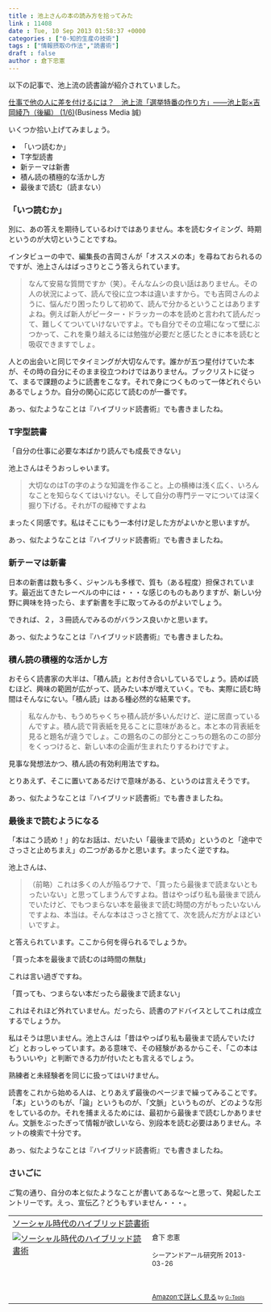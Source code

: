 ```yaml
---
title : 池上さんの本の読み方を拾ってみた
link : 11408
date : Tue, 10 Sep 2013 01:58:37 +0000
categories : ["0-知的生産の技術"]
tags : ["情報摂取の作法","読書術"]
draft : false
author : 倉下忠憲
---
```


以下の記事で、池上流の読書論が紹介されていました。

<a href="http://bizmakoto.jp/makoto/articles/1309/09/news020.html" target="_blank">仕事で他の人に差を付けるには？　池上流「選挙特番の作り方」――池上彰×吉岡綾乃（後編） (1/6)</a>(Business Media 誠)

いくつか拾い上げてみましょう。

<ul>
	<li>「いつ読むか」</li>
	<li>T字型読書</li>
	<li>新テーマは新書</li>
	<li>積ん読の積極的な活かし方</li>
	<li>最後まで読む（読まない）</li>
</ul>

<H3>「いつ読むか」</H3>別に、あの答えを期待しているわけではありません。本を読むタイミング、時期というのが大切ということですね。

インタビューの中で、編集長の吉岡さんが「オススメの本」を尋ねておられるのですが、池上さんはばっさりとこう答えられています。

<blockquote>
なんて安易な質問ですか（笑）。そんなムシの良い話はありません。その人の状況によって、読んで役に立つ本は違いますから。でも吉岡さんのように、悩んだり困ったりして初めて、読んで分かるということはありますよね。例えば新人がピーター・ドラッカーの本を読めと言われて読んだって、難しくてついていけないですよ。でも自分でその立場になって壁にぶつかって、これを乗り越えるには勉強が必要だと感じたときに本を読むと吸収できますでしょ。
</blockquote>

人との出会いと同じでタイミングが大切なんです。誰かが五つ星付けていた本が、その時の自分にそのまま役立つわけではありません。ブックリストに従って、まるで課題のように読書をこなす。それで身につくものって一体どれぐらいあるでしょうか。自分の関心に応じて読むのが一番です。

あっ、似たようなことは『ハイブリッド読書術』でも書きましたね。

<H3>T字型読書</H3>「自分の仕事に必要な本ばかり読んでも成長できない」

池上さんはそうおっしゃいます。

<blockquote>
大切なのはTの字のような知識を作ること。上の横棒は浅く広く、いろんなことを知らなくてはいけない。そして自分の専門テーマについては深く掘り下げる。それがTの縦棒ですよね
</blockquote>

まったく同感です。私はそこにもう一本付け足した方がよいかと思いますが。

あっ、似たようなことは『ハイブリッド読書術』でも書きましたね。

<H3>新テーマは新書</H3>日本の新書は数も多く、ジャンルも多様で、質も（ある程度）担保されています。最近出てきたレーベルの中には・・・な感じのものもありますが、新しい分野に興味を持ったら、まず新書を手に取ってみるのがよいでしょう。

できれば、２，３冊読んでみるのがバランス良いかと思います。

あっ、似たようなことは『ハイブリッド読書術』でも書きましたね。

<H3>積ん読の積極的な活かし方</H3>おそらく読書家の大半は、「積ん読」とお付き合いしているでしょう。読めば読むほど、興味の範囲が広がって、読みたい本が増えていく。でも、実際に読む時間はそんなにない。「積ん読」はある種必然的な結果です。

<blockquote>
私なんかも、もうめちゃくちゃ積ん読が多いんだけど、逆に居直っているんですよ。積ん読で背表紙を見ることに意味があると。本と本の背表紙を見ると題名が違うでしょ。この題名のこの部分とこっちの題名のこの部分をくっつけると、新しい本の企画が生まれたりするわけですよ。
</blockquote>

見事な発想法かつ、積ん読の有効利用法ですね。

とりあえず、そこに置いてあるだけで意味がある、というのは言えそうです。

あっ、似たようなことは『ハイブリッド読書術』でも書きましたね。

<H3>最後まで読むようになる</H3>「本はこう読め！」的なお話は、だいたい「最後まで読め」というのと「途中でさっさと止めちまえ」の二つがあるかと思います。まったく逆ですね。

池上さんは、

<blockquote>
（前略）これは多くの人が陥るワナで、「買ったら最後まで読まないともったいない」と思ってしまうんですよね。昔はやっぱり私も最後まで読んでいたけど、でもつまらない本を最後まで読む時間の方がもったいないんですよね、本当は。そんな本はさっさと捨てて、次を読んだ方がよほどいいですよ。
</blockquote>

と答えられています。ここから何を得られるでしょうか。

「買った本を最後まで読むのは時間の無駄」

これは言い過ぎですね。

「買っても、つまらない本だったら最後まで読まない」

これはそれほど外れていません。だったら、読書のアドバイスとしてこれは成立するでしょうか。

私はそうは思いません。池上さんは「昔はやっぱり私も最後まで読んでいたけど」とおっしゃっています。ある意味で、その経験があるからこそ、「この本はもういいや」と判断できる力が付いたとも言えるでしょう。

熟練者と未経験者を同じに扱ってはいけません。

読書をこれから始める人は、とりあえず最後のページまで繰ってみることです。「本」というのもが、「論」というものが、「文脈」というものが、どのような形をしているのか。それを捕まえるためには、最初から最後まで読むしかありません。文脈をぶったぎって情報が欲しいなら、別段本を読む必要はありません。ネットの検索で十分です。

あっ、似たようなことは『ハイブリッド読書術』でも書きましたね。

<H3>さいごに</H3>ご覧の通り、自分の本と似たようなことが書いてあるな〜と思って、発起したエントリーです。えっ、宣伝乙？どうもすいません・・・。

<table  border="0" cellpadding="5"><tr><td colspan="2"><a href="http://www.amazon.co.jp/%E3%82%BD%E3%83%BC%E3%82%B7%E3%83%A3%E3%83%AB%E6%99%82%E4%BB%A3%E3%81%AE%E3%83%8F%E3%82%A4%E3%83%96%E3%83%AA%E3%83%83%E3%83%89%E8%AA%AD%E6%9B%B8%E8%A1%93-%E5%80%89%E4%B8%8B-%E5%BF%A0%E6%86%B2/dp/4863541244%3FSubscriptionId%3D15SMZCTB9V8NGR2TW082%26tag%3Drashita1000-22%26linkCode%3Dxm2%26camp%3D2025%26creative%3D165953%26creativeASIN%3D4863541244" target="_top">ソーシャル時代のハイブリッド読書術</a><img src="http://www.assoc-amazon.jp/e/ir?t=rashita1000-22&l=ur2&o=9" width="1" height="1" style="border: none;" alt="" /></td></tr><tr><td valign="top"><a href="http://www.amazon.co.jp/%E3%82%BD%E3%83%BC%E3%82%B7%E3%83%A3%E3%83%AB%E6%99%82%E4%BB%A3%E3%81%AE%E3%83%8F%E3%82%A4%E3%83%96%E3%83%AA%E3%83%83%E3%83%89%E8%AA%AD%E6%9B%B8%E8%A1%93-%E5%80%89%E4%B8%8B-%E5%BF%A0%E6%86%B2/dp/4863541244%3FSubscriptionId%3D15SMZCTB9V8NGR2TW082%26tag%3Drashita1000-22%26linkCode%3Dxm2%26camp%3D2025%26creative%3D165953%26creativeASIN%3D4863541244" target="_top"><img src="http://ecx.images-amazon.com/images/I/31m4SHzWXQL._SL160_.jpg" border="0" alt="ソーシャル時代のハイブリッド読書術" /></a></td><td valign="top"><font size="-1">倉下 忠憲 <br /><br />シーアンドアール研究所  2013-03-26<br /><br /><br /><br /><a href="http://www.amazon.co.jp/%E3%82%BD%E3%83%BC%E3%82%B7%E3%83%A3%E3%83%AB%E6%99%82%E4%BB%A3%E3%81%AE%E3%83%8F%E3%82%A4%E3%83%96%E3%83%AA%E3%83%83%E3%83%89%E8%AA%AD%E6%9B%B8%E8%A1%93-%E5%80%89%E4%B8%8B-%E5%BF%A0%E6%86%B2/dp/4863541244%3FSubscriptionId%3D15SMZCTB9V8NGR2TW082%26tag%3Drashita1000-22%26linkCode%3Dxm2%26camp%3D2025%26creative%3D165953%26creativeASIN%3D4863541244" target="_top">Amazonで詳しく見る</a></font><font size="-2"> by <a href="http://www.goodpic.com/mt/aws/index.html" >G-Tools</a></font></td></tr></table>
